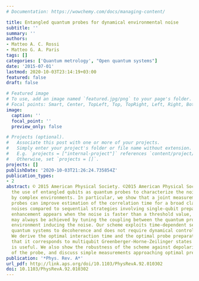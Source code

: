 ```yaml
---
# Documentation: https://wowchemy.com/docs/managing-content/

title: Entangled quantum probes for dynamical environmental noise
subtitle: ''
summary: ''
authors:
- Matteo A. C. Rossi
- Matteo G. A. Paris
tags: []
categories: ['Quantum metrology', "Open quantum systems"]
date: '2015-07-01'
lastmod: 2020-10-03T23:14:19+03:00
featured: false
draft: false

# Featured image
# To use, add an image named `featured.jpg/png` to your page's folder.
# Focal points: Smart, Center, TopLeft, Top, TopRight, Left, Right, BottomLeft, Bottom, BottomRight.
image:
  caption: ''
  focal_point: ''
  preview_only: false

# Projects (optional).
#   Associate this post with one or more of your projects.
#   Simply enter your project's folder or file name without extension.
#   E.g. `projects = ["internal-project"]` references `content/project/deep-learning/index.md`.
#   Otherwise, set `projects = []`.
projects: []
publishDate: '2020-10-03T21:26:24.735854Z'
publication_types:
- 2
abstract: © 2015 American Physical Society. ©2015 American Physical Society.We address
  the use of entangled qubits as quantum probes to characterize the noise induced
  by complex environments. In particular, we show that a joint measurement on entangled
  probes can improve estimation of the correlation time for a broad class of environmental
  noises compared to sequential strategies involving single-qubit preparation. The
  enhancement appears when the noise is faster than a threshold value, a regime which
  may always be achieved by tuning the coupling between the quantum probe and the
  environment inducing the noise. Our scheme exploits time-dependent sensitivity of
  quantum systems to decoherence and does not require dynamical control on the probes.
  We derive the optimal interaction time and the optimal probe preparation, showing
  that it corresponds to multiqubit Greenberger-Horne-Zeilinger states when entanglement
  is useful. We also show the robustness of the scheme against depolarization or dephasing
  of the probe, and discuss simple measurements approaching optimal precision.
publication: '*Phys. Rev. A*'
url_pdf: http://link.aps.org/doi/10.1103/PhysRevA.92.010302
doi: 10.1103/PhysRevA.92.010302
---
```

